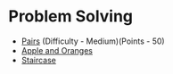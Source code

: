 # Problem Solving

- [Pairs](https://www.hackerrank.com/challenges/pairs/problem) (Difficulty - Medium)(Points - 50)
- [Apple and Oranges](https://www.hackerrank.com/challenges/apple-and-orange/problem)
- [Staircase](https://www.hackerrank.com/challenges/staircase/problem)